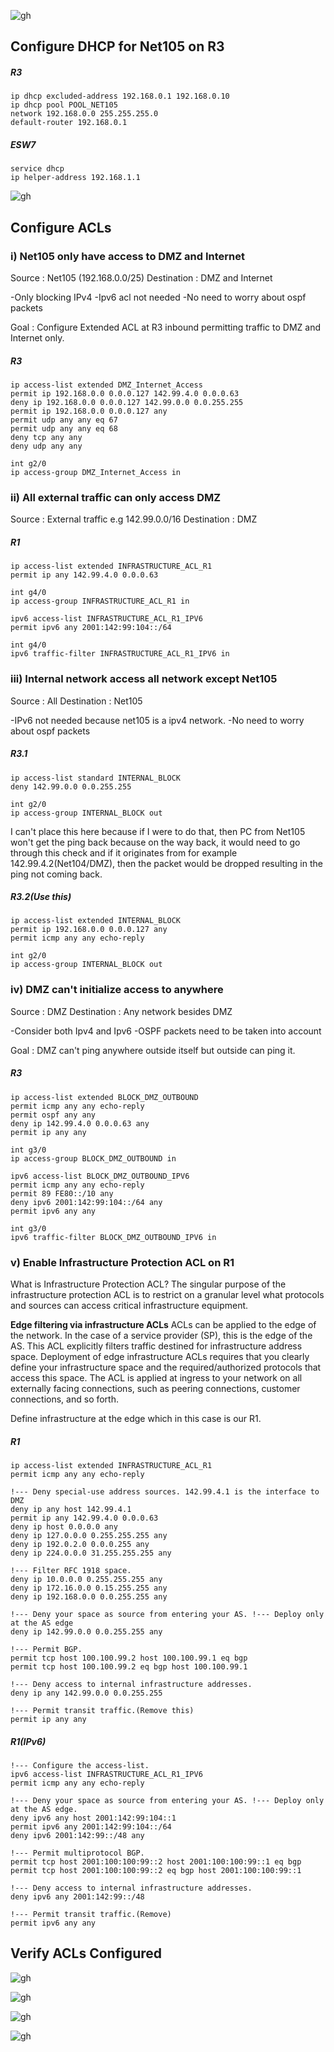![gh](https://raw.githubusercontent.com/ndriannazriel04/Advanced-Network-Tech/main/obsidian/images1734969308000iib9pn.png)

## Configure DHCP for Net105 on R3

##### R3
```
ip dhcp excluded-address 192.168.0.1 192.168.0.10
ip dhcp pool POOL_NET105
network 192.168.0.0 255.255.255.0
default-router 192.168.0.1
```

##### ESW7
```
service dhcp
ip helper-address 192.168.1.1
```

![gh](https://raw.githubusercontent.com/ndriannazriel04/Advanced-Network-Tech/main/obsidian/images1735483155000xhvkq2.png)

## Configure ACLs

### i) Net105 only have access to DMZ and Internet

Source : Net105 (192.168.0.0/25)
Destination : DMZ and Internet

-Only blocking IPv4
-Ipv6 acl not needed
-No need to worry about ospf packets

Goal : Configure Extended ACL at R3 inbound permitting traffic to DMZ and Internet only.

##### R3
```
ip access-list extended DMZ_Internet_Access
permit ip 192.168.0.0 0.0.0.127 142.99.4.0 0.0.0.63
deny ip 192.168.0.0 0.0.0.127 142.99.0.0 0.0.255.255
permit ip 192.168.0.0 0.0.0.127 any
permit udp any any eq 67
permit udp any any eq 68
deny tcp any any
deny udp any any

int g2/0
ip access-group DMZ_Internet_Access in
```

### ii) All external traffic can only access DMZ

Source : External traffic e.g 142.99.0.0/16
Destination : DMZ

##### R1
```
ip access-list extended INFRASTRUCTURE_ACL_R1
permit ip any 142.99.4.0 0.0.0.63

int g4/0
ip access-group INFRASTRUCTURE_ACL_R1 in
```

```
ipv6 access-list INFRASTRUCTURE_ACL_R1_IPV6
permit ipv6 any 2001:142:99:104::/64

int g4/0
ipv6 traffic-filter INFRASTRUCTURE_ACL_R1_IPV6 in
```
### iii) Internal network access all network except Net105

Source : All
Destination : Net105

-IPv6 not needed because net105 is a ipv4 network.
-No need to worry about ospf packets

##### R3.1
```
ip access-list standard INTERNAL_BLOCK
deny 142.99.0.0 0.0.255.255

int g2/0
ip access-group INTERNAL_BLOCK out
```
I can't place this here because if I were to do that, then PC from Net105 won't get the ping back because on the way back, it would need to go through this check and if it originates from for example 142.99.4.2(Net104/DMZ), then the packet would be dropped resulting in the ping not coming back.
##### R3.2(Use this)
```
ip access-list extended INTERNAL_BLOCK
permit ip 192.168.0.0 0.0.0.127 any
permit icmp any any echo-reply

int g2/0
ip access-group INTERNAL_BLOCK out
```

### iv) DMZ can't initialize access to anywhere 

Source : DMZ
Destination : Any network besides DMZ

-Consider both Ipv4 and Ipv6
-OSPF packets need to be taken into account

Goal : DMZ can't ping anywhere outside itself but outside can ping it.

##### R3
```
ip access-list extended BLOCK_DMZ_OUTBOUND
permit icmp any any echo-reply 
permit ospf any any
deny ip 142.99.4.0 0.0.0.63 any
permit ip any any

int g3/0
ip access-group BLOCK_DMZ_OUTBOUND in
```

```
ipv6 access-list BLOCK_DMZ_OUTBOUND_IPV6
permit icmp any any echo-reply 
permit 89 FE80::/10 any
deny ipv6 2001:142:99:104::/64 any
permit ipv6 any any

int g3/0
ipv6 traffic-filter BLOCK_DMZ_OUTBOUND_IPV6 in
```

### v) Enable Infrastructure Protection ACL on R1

What is Infrastructure Protection ACL?
The singular purpose of the infrastructure protection ACL is to restrict on a granular level what protocols and sources can access critical infrastructure equipment.

**Edge filtering via infrastructure ACLs**
ACLs can be applied to the edge of the network. In the case of a service provider (SP), this is the edge of the AS. This ACL explicitly filters traffic destined for infrastructure address space. Deployment of edge infrastructure ACLs requires that you clearly define your infrastructure space and the required/authorized protocols that access this space. The ACL is applied at ingress to your network on all externally facing connections, such as peering connections, customer connections, and so forth.

Define infrastructure at the edge which in this case is our R1.
##### R1
```
ip access-list extended INFRASTRUCTURE_ACL_R1
permit icmp any any echo-reply

!--- Deny special-use address sources. 142.99.4.1 is the interface to DMZ
deny ip any host 142.99.4.1
permit ip any 142.99.4.0 0.0.0.63
deny ip host 0.0.0.0 any
deny ip 127.0.0.0 0.255.255.255 any
deny ip 192.0.2.0 0.0.0.255 any
deny ip 224.0.0.0 31.255.255.255 any

!--- Filter RFC 1918 space.
deny ip 10.0.0.0 0.255.255.255 any
deny ip 172.16.0.0 0.15.255.255 any
deny ip 192.168.0.0 0.0.255.255 any

!--- Deny your space as source from entering your AS. !--- Deploy only at the AS edge
deny ip 142.99.0.0 0.0.255.255 any

!--- Permit BGP.
permit tcp host 100.100.99.2 host 100.100.99.1 eq bgp
permit tcp host 100.100.99.2 eq bgp host 100.100.99.1

!--- Deny access to internal infrastructure addresses.
deny ip any 142.99.0.0 0.0.255.255

!--- Permit transit traffic.(Remove this)
permit ip any any

```

##### R1(IPv6)
```
!--- Configure the access-list.
ipv6 access-list INFRASTRUCTURE_ACL_R1_IPV6
permit icmp any any echo-reply

!--- Deny your space as source from entering your AS. !--- Deploy only at the AS edge.
deny ipv6 any host 2001:142:99:104::1
permit ipv6 any 2001:142:99:104::/64
deny ipv6 2001:142:99::/48 any

!--- Permit multiprotocol BGP.
permit tcp host 2001:100:100:99::2 host 2001:100:100:99::1 eq bgp
permit tcp host 2001:100:100:99::2 eq bgp host 2001:100:100:99::1

!--- Deny access to internal infrastructure addresses.
deny ipv6 any 2001:142:99::/48

!--- Permit transit traffic.(Remove)
permit ipv6 any any
```

## Verify ACLs Configured

![gh](https://raw.githubusercontent.com/ndriannazriel04/Advanced-Network-Tech/main/obsidian/images1735558229000gq8m0a.png)

![gh](https://raw.githubusercontent.com/ndriannazriel04/Advanced-Network-Tech/main/obsidian/images17354866950005g0w49.png)

![gh](https://raw.githubusercontent.com/ndriannazriel04/Advanced-Network-Tech/main/obsidian/images1735558113000k7n32n.png)

![gh](https://raw.githubusercontent.com/ndriannazriel04/Advanced-Network-Tech/main/obsidian/images17354867650000oofkv.png)

